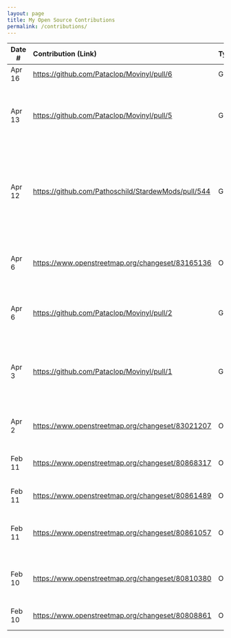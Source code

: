 ```yaml
---
layout: page
title: My Open Source Contributions
permalink: /contributions/
---
```


<!--
Type of the contribution should be "Wikipedia edit", "OpenStreet Map feature", "Documentation", "Course website", "Blog",
"Browse Add-on", etc.

The description should include a brief summary of what you did.

Replace the first row with your own contribution.

-->

| Date #       | Contribution (Link)  | Type  | Description |
|---|:---|:---|:---|
| Apr 16 |            https://github.com/Pataclop/Movinyl/pull/6 |                     Github |                     Revamped README file |
| Apr 13 |            https://github.com/Pataclop/Movinyl/pull/5 |                     Github |                     Revamped a script that handles running commands for the final display |
| Apr 12 |            https://github.com/Pathoschild/StardewMods/pull/544 |                     Github |                     Translate shipping-bin.store and shipping-bin.take in zh.json in StardewValley Chests Anywhere mod |
| Apr 6 |            https://www.openstreetmap.org/changeset/83165136 |                     OpenStreetMap |                     Added Satkar Shopping Center in Sector 2, Malviya Nagar |
| Apr 6 |            https://github.com/Pataclop/Movinyl/pull/2 |                     Github |                     Added gitignore and changed disk width to macro |
| Apr 3 |            https://github.com/Pataclop/Movinyl/pull/1 |                     Github |                     Helped rebrand open-source project to Movinyl by changing name and adding logo |
| Apr 2 |            https://www.openstreetmap.org/changeset/83021207 |                     OpenStreetMap |                     Added Sector 2 Park [Malviya Nagar Jaipur] |
| Feb 11 |            https://www.openstreetmap.org/changeset/80868317 |                     OpenStreetMap |                     Added Jumeirah Beach Resort on Saadiyat |
| Feb 11 |            https://www.openstreetmap.org/changeset/80861489 |                     OpenStreetMap |                     updated st. regis saadiyat restaurants |
| Feb 11 |            https://www.openstreetmap.org/changeset/80861057 |                     OpenStreetMap |                     Updated names of convenience store and pizzeria |
| Feb 10 |            https://www.openstreetmap.org/changeset/80810380 |                     OpenStreetMap |                     Added Sinolink Garden and surrounding areas |
| Feb 10 |            https://www.openstreetmap.org/changeset/80808861 |                     OpenStreetMap |                     Added QSI Secondary school |
                    
